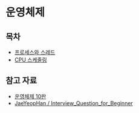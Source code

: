 # 운영체제

## 목차
* [프로세스와 스레드](https://github.com/voiciphil/archive/blob/main/os/%ED%94%84%EB%A1%9C%EC%84%B8%EC%8A%A4%EC%99%80%20%EC%8A%A4%EB%A0%88%EB%93%9C.md)
* [CPU 스케줄링](https://github.com/voiciphil/archive/blob/main/os/CPU%20%EC%8A%A4%EC%BC%80%EC%A4%84%EB%A7%81.md)

## 참고 자료
* [운영체제 10판](https://book.naver.com/bookdb/book_detail.nhn?bid=16291575)
* [JaeYeopHan / Interview_Question_for_Beginner](https://github.com/JaeYeopHan/Interview_Question_for_Beginner/tree/master/OS)

